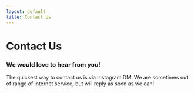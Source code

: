```yaml
---
layout: default
title: Contact Us
---
```


# Contact Us

### We would love to hear from you!

The quickest way to contact us is via instagram DM. We are sometimes out of range of internet service, but will reply as soon as we can!

<a href="{{ site.instagram }}"><i class="fa fa-instagram fa-2x w3-hover-opacity"></i></a>
